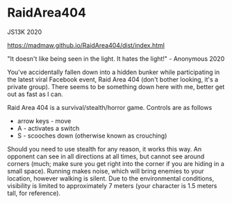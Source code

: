 # RaidArea404
JS13K 2020

https://madmaw.github.io/RaidArea404/dist/index.html

"It doesn't like being seen in the light. It hates the light!" - Anonymous 2020

You've accidentally fallen down into a hidden bunker while participating in the latest viral Facebook event, Raid Area 404 (don't bother looking, it's a private group). There seems to be something down here with me, better get out as fast as I can. 

Raid Area 404 is a survival/stealth/horror game. Controls are as follows
* arrow keys - move
* A - activates a switch
* S - scooches down (otherwise known as crouching)

Should you need to use stealth for any reason, it works this way. An opponent can see in all directions at all times, but cannot see around corners (much; make sure you get right into the corner if you are hiding in a small space). Running makes noise, which will bring enemies to your location, however walking is silent. Due to the environmental conditions, visibility is limited to approximately 7 meters (your character is 1.5 meters tall, for reference). 

